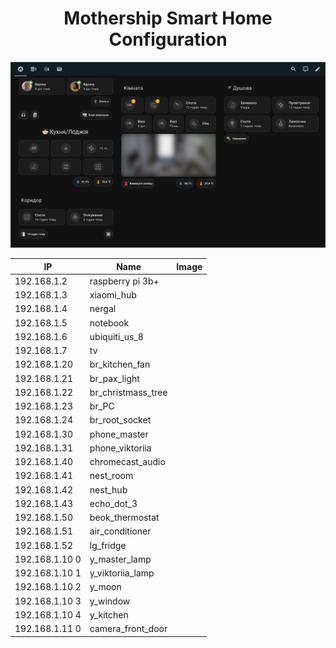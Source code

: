
<h1 align="center">Mothership Smart Home Configuration</h1>    

![Main](https://github.com/v-skochko/home-assistant-config/blob/master/www/readme/main.jpg "Main")


| IP   | Name |  Image |  
| --- | ----------- | ----------- |  
| 192.168.1.2   | raspberry pi 3b+ |   |  
| 192.168.1.3   | xiaomi_hub |   |  
| 192.168.1.4   | nergal |   |  
| 192.168.1.5   | notebook |   |  
| 192.168.1.6   | ubiquiti_us_8 |   |  
| 192.168.1.7   | tv |   |  
| 192.168.1.20 |  br_kitchen_fan |   |  
| 192.168.1.21 |  br_pax_light |   |  
| 192.168.1.22 |  br_christmass_tree |   |  
| 192.168.1.23 |  br_PC |   |  
| 192.168.1.24 |  br_root_socket |   |  
| 192.168.1.30 |  phone_master |   |  
| 192.168.1.31 |  phone_viktoriia |   |  
| 192.168.1.40 |  chromecast_audio |   |  
| 192.168.1.41 |  nest_room |   |  
| 192.168.1.42 |  nest_hub |   |  
| 192.168.1.43 |  echo_dot_3 |   |  
| 192.168.1.50 |  beok_thermostat |   |  
| 192.168.1.51 |  air_conditioner  |   |  
| 192.168.1.52 |  lg_fridge |   |  
| 192.168.1.10 0 |   y_master_lamp |   |  
| 192.168.1.10 1 |   y_viktoriia_lamp |   |  
| 192.168.1.10 2 |   y_moon |   |  
| 192.168.1.10 3 |   y_window |   |  
| 192.168.1.10 4 |   y_kitchen |   |  
| 192.168.1.11 0 |   camera_front_door |   |
